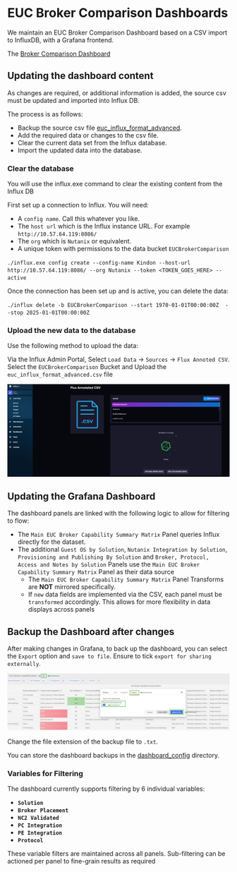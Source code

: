# EUC Broker Comparison Dashboards

We maintain an EUC Broker Comparison Dashboard based on a CSV import to InfluxDB, with a Grafana frontend.

The [Broker Comparison Dashboard](http://10.57.64.119:3000/d/hoSkrdJSz/euc-broker-capability-matrix?orgId=1)

## Updating the dashboard content

As changes are required, or additional information is added, the source csv must be updated and imported into Influx DB.

The process is as follows:

-  Backup the source csv file [euc_influx_format_advanced](euc_influx_format_advanced.csv).
-  Add the required data or changes to the csv file.
-  Clear the current data set from the Influx database.
-  Import the updated data into the database.

### Clear the database

You will use the influx.exe command to clear the existing content from the Influx DB

First set up a connection to Influx. You will need:

-  A `config name`. Call this whatever you like.
-  The `host url` which is the Influx instance URL. For example `http://10.57.64.119:8086/`
-  The `org` which is `Nutanix` or equivalent.
-  A unique token with permissions to the data bucket `EUCBrokerComparison`

`./influx.exe config create --config-name Kindon --host-url http://10.57.64.119:8086/ --org Nutanix --token <TOKEN_GOES_HERE> --active`

Once the connection has been set up and is active, you can delete the data:

`./influx delete -b EUCBrokerComparison --start 1970-01-01T00:00:00Z  --stop 2025-01-01T00:00:00Z`

### Upload the new data to the database

Use the following method to upload the data:

Via the Influx Admin Portal, Select `Load Data` -> `Sources` -> `Flux Annoted CSV`. Select the `EUCBrokerComparison` Bucket and Upload the `euc_influx_format_advanced.csv` file

![Influx GUI Data Upload](influx-data-upload-gui.png)

## Updating the Grafana Dashboard

The dashboard panels are linked with the following logic to allow for filtering to flow:

-  The `Main EUC Broker Capability Summary Matrix` Panel queries Influx directly for the dataset.
-  The additional `Guest OS by Solution`, `Nutanix Integration by Solution`, `Provisioning and Publishing By Solution` and `Broker, Protocol, Access and Notes by Solution` Panels use the `Main EUC Broker Capability Summary Matrix` Panel as their data source
   -  The `Main EUC Broker Capability Summary Matrix` Panel Transforms are **NOT** mirrored specifically.
   -  If `new` data fields are implemented via the CSV, each panel must be `transformed` accordingly. This allows for more flexibility in data displays across panels

## Backup the Dashboard after changes

After making changes in Grafana, to back up the dashboard, you can select the `Export` option and `save to file`. Ensure to tick `export for sharing externally`.

![Backup Dashboard to File](dashboard-backup.png)

Change the file extension of the backup file to `.txt`.

You can store the dashboard backups in the [dashboard_config](/dashboard_config/) directory.

### Variables for Filtering

The dashboard currently supports filtering by 6 individual variables:

-  **`Solution`**
-  **`Broker Placement`**
-  **`NC2 Validated`**
-  **`PC Integration`**
-  **`PE Integration`**
-  **`Protocol`**

These variable filters are maintained across all panels. Sub-filtering can be actioned per panel to fine-grain results as required